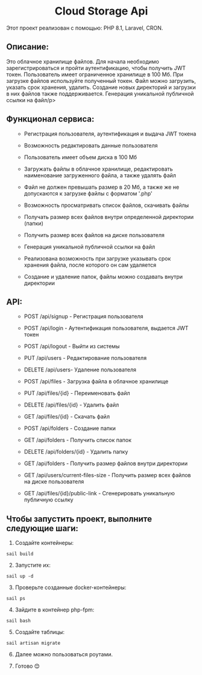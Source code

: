 <h1 align="center">Cloud Storage Api</h1>
  <p> Этот проект реализован с помощью: PHP 8.1, Laravel, CRON.
 <h2>Описание:</h2>
  <p> Это облачное хранилище файлов. Для начала необходимо зарегистрироваться и пройти аутентификацию, чтобы получить JWT токен. Пользователь имеет ограниченное хранилище в 100 Мб.
При загрузке файлов используйте полученный токен. Файл можно загрузить, указать срок хранения, удалить. Создание новых директорий и загрузки в них файлов также поддерживается.
Генерация уникальной публичной ссылки на файл/p>
<h2>Функционал сервиса:</h2>
<ul>

- Регистрация пользователя, аутентификация и выдача JWT токена
- Возможность редактировать данные пользователя
- Пользователь имеет объем диска в 100 Мб
- Загружать файлы в облачное хранилище, редактировать наименование загруженного файла, а также удалять файл
- Файл не должен превышать размер в 20 Мб, а также же не допускаются к загрузке файлы с форматом '.php'
- Возможность просматривать список файлов, скачивать файлы
- Получать размер всех файлов внутри определенной директории (папки)

- Получить размер всех файлов на диске пользователя

- Генерация уникальной публичной ссылки на файл 

- Реализована возможность при загрузке указывать срок хранения файла, после которого он сам удаляется

- Создание и удаление папок, файлы можно создавать внутри директории

</ul>

<h2>API:</h2>
<ul>

- POST /api/signup - Регистрация пользователя

- POST /api/login - Аутентификация пользователя, выдается JWT токен

- POST /api/logout - Выйти из системы

- PUT /api/users - Редактирование пользователя

- DELETE /api/users- Удаление пользователя

- POST /api/files - Загрузка файла в облачное хранилище

- PUT /api/files/{id} - Переименовать файл

- DELETE /api/files/{id} - Удалить файл

- GET /api/files/{id} - Скачать файл

- POST /api/folders - Создание папки

- GET /api/folders - Получить список папок

- DELETE /api/folders/{id} - Удалить папку

- GET /api/folders - Получить размер файлов внутри директории

- GET /api/users/current-files-size - Получить размер всех файлов на диске пользователя

- GET /api/files/{id}/public-link - Сгенерировать уникальную публичную ссылку

</ul>

<h2> Чтобы запустить проект, выполните следующие шаги:</h2>

1. Создайте контейнеры:

```sail build```

2. Запустите их:

```sail up -d```

3. Проверьте созданные docker-контейнеры:

```sail ps```

4. Зайдите в контейнер php-fpm:

```sail bash```

5. Создайте таблицы:

```sail artisan migrate```

6. Далее можно пользоваться роутами.

7. Готово 😊

